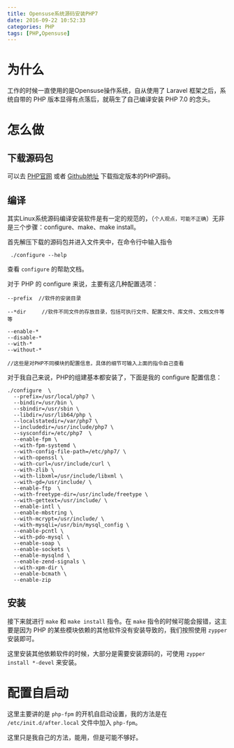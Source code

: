 ```yaml
---
title: Opensuse系统源码安装PHP7
date: 2016-09-22 10:52:33
categories: PHP
tags: [PHP,Opensuse]
---
```


# 为什么

工作的时候一直使用的是Opensuse操作系统，自从使用了 Laravel 框架之后，系统自带的 PHP 版本显得有点落后，就萌生了自己编译安装 PHP 7.0 的念头。

# 怎么做

## 下载源码包

可以去 [PHP官网](http://www.php.net) 或者 [Github地址](https://github.com/php/php-src/releases) 下载指定版本的PHP源码。

## 编译

其实Linux系统源码编译安装软件是有一定的规范的，（`个人观点，可能不正确`）无非是三个步骤：configure、make、make install。

首先解压下载的源码包并进入文件夹中，在命令行中输入指令 

``` 
 ./configure --help
```

查看 `configure` 的帮助文档。

对于 PHP 的 configure 来说，主要有这几种配置选项：

```
--prefix  //软件的安装目录

--*dir     //软件不同文件的存放目录，包括可执行文件、配置文件、库文件、文档文件等等

--enable-* 
--disable-*
--with-*
--without-*

//这些是对PHP不同模块的配置信息，具体的细节可输入上面的指令自己查看
```

对于我自己来说，PHP的组建基本都安装了，下面是我的 configure 配置信息：

```
./configure  \
  --prefix=/usr/local/php7 \
  --bindir=/usr/bin \
  --sbindir=/usr/sbin \
  --libdir=/usr/lib64/php \
  --localstatedir=/var/php7 \
  --includedir=/usr/include/php7 \
  --sysconfdir=/etc/php7  \
  --enable-fpm \
  --with-fpm-systemd \
  --with-config-file-path=/etc/php7/ \
  --with-openssl \
  --with-curl=/usr/include/curl \
  --with-zlib \
  --with-libxml=/usr/include/libxml \
  --with-gd=/usr/include/ \
  --enable-ftp  \
  --with-freetype-dir=/usr/include/freetype \
  --with-gettext=/usr/include/ \
  --enable-intl \
  --enable-mbstring \
  --with-mcrypt=/usr/include/ \
  --with-mysqli=/usr/bin/mysql_config \
  --enable-pcntl \
  --with-pdo-mysql \
  --enable-soap \
  --enable-sockets \
  --enable-mysqlnd \
  --enable-zend-signals \
  --with-xpm-dir \
  --enable-bcmath \
  --enable-zip

```

## 安装

接下来就进行 `make` 和 `make install` 指令。在 `make` 指令的时候可能会报错，这主要是因为 PHP 的某些模块依赖的其他软件没有安装导致的，我们按照使用 `zypper` 安装即可。

这里安装其他依赖软件的时候，大部分是需要安装源码的，可使用 `zypper install *-devel` 来安装。


# 配置自启动

这里主要讲的是 `php-fpm` 的开机自启动设置，我的方法是在 `/etc/init.d/after.local` 文件中加入 `php-fpm`。

这里只是我自己的方法，能用，但是可能不够好。
